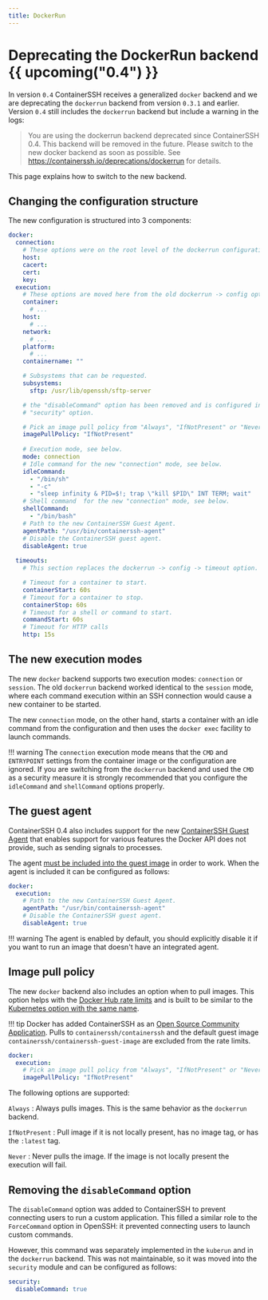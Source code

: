 ```yaml
---
title: DockerRun
---
```


# Deprecating the DockerRun backend {{ upcoming("0.4") }}

In version `0.4` ContainerSSH receives a generalized `docker` backend and we are deprecating the `dockerrun` backend from version `0.3.1` and earlier. Version `0.4` still includes the `dockerrun` backend but include a warning in the logs:

> You are using the dockerrun backend deprecated since ContainerSSH 0.4. This backend will be removed in the future. Please switch to the new docker backend as soon as possible. See https://containerssh.io/deprecations/dockerrun for details.

This page explains how to switch to the new backend.

## Changing the configuration structure

The new configuration is structured into 3 components:

```yaml
docker:
  connection:
    # These options were on the root level of the dockerrun configuration.
    host:
    cacert:
    cert:
    key:
  execution:
    # These options are moved here from the old dockerrun -> config option.
    container:
      # ...
    host:
      # ...
    network:
      # ...
    platform:
      # ...
    containername: ""

    # Subsystems that can be requested.
    subsystems:
      sftp: /usr/lib/openssh/sftp-server

    # the "disableCommand" option has been removed and is configured in the
    # "security" option.

    # Pick an image pull policy from "Always", "IfNotPresent" or "Never". See below.
    imagePullPolicy: "IfNotPresent"
 
    # Execution mode, see below.
    mode: connection
    # Idle command for the new "connection" mode, see below.
    idleCommand:
      - "/bin/sh"
      - "-c"
      - "sleep infinity & PID=$!; trap \"kill $PID\" INT TERM; wait"
    # Shell command  for the new "connection" mode, see below.
    shellCommand:
      - "/bin/bash"
    # Path to the new ContainerSSH Guest Agent.
    agentPath: "/usr/bin/containerssh-agent"
    # Disable the ContainerSSH guest agent.
    disableAgent: true
    
  timeouts:
    # This section replaces the dockerrun -> config -> timeout option.

    # Timeout for a container to start.
    containerStart: 60s
    # Timeout for a container to stop.
    containerStop: 60s
    # Timeout for a shell or command to start.
    commandStart: 60s
    # Timeout for HTTP calls
    http: 15s
```

## The new execution modes

The new `docker` backend supports two execution modes: `connection` or `session`. The old `dockerrun` backend worked identical to the `session` mode, where each command execution within an SSH connection would cause a new container to be started.

The new `connection` mode, on the other hand, starts a container with an idle command from the configuration and then uses the `docker exec` facility to launch commands.

!!! warning
    The `connection` execution mode means that the `CMD` and `ENTRYPOINT` settings from the container image or the configuration are ignored. If you are switching from the `dockerrun` backend and used the `CMD` as a security measure it is strongly recommended that you configure the `idleCommand` and `shellCommand` options properly.

## The guest agent

ContainerSSH 0.4 also includes support for the new [ContainerSSH Guest Agent](https://github.com/containerssh/agent) that enables support for various features the Docker API does not provide, such as sending signals to processes.

The agent [must be included into the guest image](https://github.com/containerssh/agent) in order to work. When the agent is included it can be configured as follows:

```yaml
docker:
  execution:
    # Path to the new ContainerSSH Guest Agent.
    agentPath: "/usr/bin/containerssh-agent"
    # Disable the ContainerSSH guest agent.
    disableAgent: true
```

!!! warning
    The agent is enabled by default, you should explicitly disable it if you want to run an image that doesn't have an integrated agent.

## Image pull policy

The new `docker` backend also includes an option when to pull images. This option helps with the [Docker Hub rate limits](https://docs.docker.com/docker-hub/download-rate-limit/) and is built to be similar to the [Kubernetes option with the same name](https://kubernetes.io/docs/concepts/containers/images/#updating-images).

!!! tip
    Docker has added ContainerSSH as an [Open Source Community Application](https://www.docker.com/community/open-source/application). Pulls to `containerssh/containerssh` and the default guest image `containerssh/containerssh-guest-image` are excluded from the rate limits.

```yaml
docker:
  execution:
    # Pick an image pull policy from "Always", "IfNotPresent" or "Never". See below.
    imagePullPolicy: "IfNotPresent"
```

The following options are supported:

`Always`
: Always pulls images. This is the same behavior as the `dockerrun` backend.

`IfNotPresent`
: Pull image if it is not locally present, has no image tag, or has the `:latest` tag.

`Never`
: Never pulls the image. If the image is not locally present the execution will fail.

## Removing the `disableCommand` option

The `disableCommand` option was added to ContainerSSH to prevent connecting users to run a custom application. This filled a similar role to the `ForceCommand` option in OpenSSH: it prevented connecting users to launch custom commands.

However, this command was separately implemented in the `kuberun` and in the `dockerrun` backend. This was not maintainable, so it was moved into the `security` module and can be configured as follows:

```yaml
security:
  disableCommand: true
```
